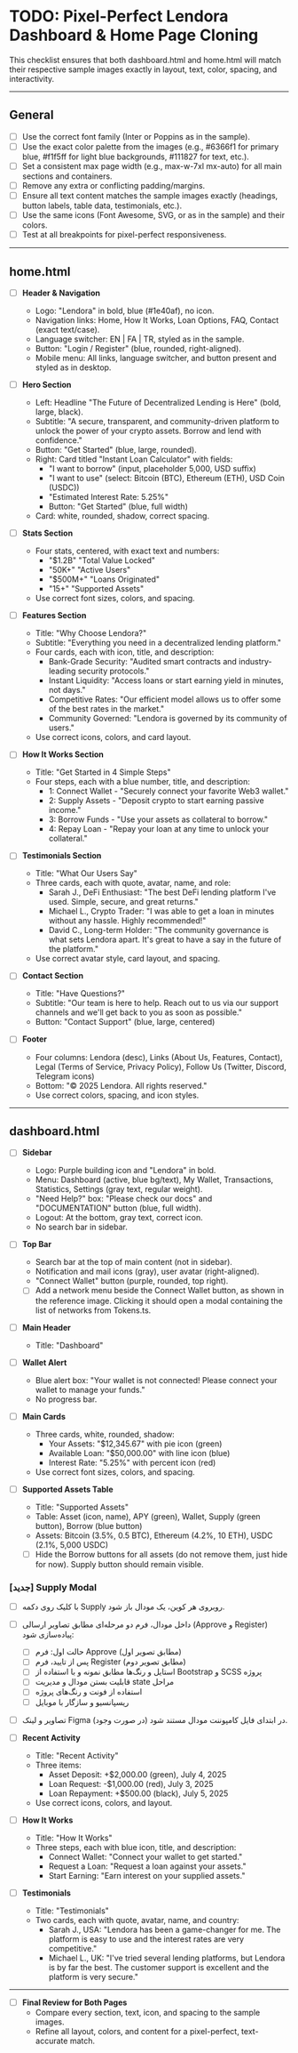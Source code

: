 # TODO: Pixel-Perfect Lendora Dashboard & Home Page Cloning

This checklist ensures that both dashboard.html and home.html will match their respective sample images exactly in layout, text, color, spacing, and interactivity.

---

## General
- [ ] Use the correct font family (Inter or Poppins as in the sample).
- [ ] Use the exact color palette from the images (e.g., #6366f1 for primary blue, #f1f5ff for light blue backgrounds, #111827 for text, etc.).
- [ ] Set a consistent max page width (e.g., max-w-7xl mx-auto) for all main sections and containers.
- [ ] Remove any extra or conflicting padding/margins.
- [ ] Ensure all text content matches the sample images exactly (headings, button labels, table data, testimonials, etc.).
- [ ] Use the same icons (Font Awesome, SVG, or as in the sample) and their colors.
- [ ] Test at all breakpoints for pixel-perfect responsiveness.

---

## home.html

- [ ] **Header & Navigation**
  - Logo: "Lendora" in bold, blue (#1e40af), no icon.
  - Navigation links: Home, How It Works, Loan Options, FAQ, Contact (exact text/case).
  - Language switcher: EN | FA | TR, styled as in the sample.
  - Button: "Login / Register" (blue, rounded, right-aligned).
  - Mobile menu: All links, language switcher, and button present and styled as in desktop.

- [ ] **Hero Section**
  - Left: Headline "The Future of Decentralized Lending is Here" (bold, large, black).
  - Subtitle: "A secure, transparent, and community-driven platform to unlock the power of your crypto assets. Borrow and lend with confidence."
  - Button: "Get Started" (blue, large, rounded).
  - Right: Card titled "Instant Loan Calculator" with fields:
    - "I want to borrow" (input, placeholder 5,000, USD suffix)
    - "I want to use" (select: Bitcoin (BTC), Ethereum (ETH), USD Coin (USDC))
    - "Estimated Interest Rate: 5.25%"
    - Button: "Get Started" (blue, full width)
  - Card: white, rounded, shadow, correct spacing.

- [ ] **Stats Section**
  - Four stats, centered, with exact text and numbers:
    - "$1.2B" "Total Value Locked"
    - "50K+" "Active Users"
    - "$500M+" "Loans Originated"
    - "15+" "Supported Assets"
  - Use correct font sizes, colors, and spacing.

- [ ] **Features Section**
  - Title: "Why Choose Lendora?"
  - Subtitle: "Everything you need in a decentralized lending platform."
  - Four cards, each with icon, title, and description:
    - Bank-Grade Security: "Audited smart contracts and industry-leading security protocols."
    - Instant Liquidity: "Access loans or start earning yield in minutes, not days."
    - Competitive Rates: "Our efficient model allows us to offer some of the best rates in the market."
    - Community Governed: "Lendora is governed by its community of users."
  - Use correct icons, colors, and card layout.

- [ ] **How It Works Section**
  - Title: "Get Started in 4 Simple Steps"
  - Four steps, each with a blue number, title, and description:
    - 1: Connect Wallet - "Securely connect your favorite Web3 wallet."
    - 2: Supply Assets - "Deposit crypto to start earning passive income."
    - 3: Borrow Funds - "Use your assets as collateral to borrow."
    - 4: Repay Loan - "Repay your loan at any time to unlock your collateral."

- [ ] **Testimonials Section**
  - Title: "What Our Users Say"
  - Three cards, each with quote, avatar, name, and role:
    - Sarah J., DeFi Enthusiast: "The best DeFi lending platform I've used. Simple, secure, and great returns."
    - Michael L., Crypto Trader: "I was able to get a loan in minutes without any hassle. Highly recommended!"
    - David C., Long-term Holder: "The community governance is what sets Lendora apart. It's great to have a say in the future of the platform."
  - Use correct avatar style, card layout, and spacing.

- [ ] **Contact Section**
  - Title: "Have Questions?"
  - Subtitle: "Our team is here to help. Reach out to us via our support channels and we'll get back to you as soon as possible."
  - Button: "Contact Support" (blue, large, centered)

- [ ] **Footer**
  - Four columns: Lendora (desc), Links (About Us, Features, Contact), Legal (Terms of Service, Privacy Policy), Follow Us (Twitter, Discord, Telegram icons)
  - Bottom: "© 2025 Lendora. All rights reserved."
  - Use correct colors, spacing, and icon styles.

---

## dashboard.html

- [ ] **Sidebar**
  - Logo: Purple building icon and "Lendora" in bold.
  - Menu: Dashboard (active, blue bg/text), My Wallet, Transactions, Statistics, Settings (gray text, regular weight).
  - "Need Help?" box: "Please check our docs" and "DOCUMENTATION" button (blue, full width).
  - Logout: At the bottom, gray text, correct icon.
  - No search bar in sidebar.

- [ ] **Top Bar**
  - Search bar at the top of main content (not in sidebar).
  - Notification and mail icons (gray), user avatar (right-aligned).
  - "Connect Wallet" button (purple, rounded, top right).
  - [ ] Add a network menu beside the Connect Wallet button, as shown in the reference image. Clicking it should open a modal containing the list of networks from Tokens.ts.

- [ ] **Main Header**
  - Title: "Dashboard"

- [ ] **Wallet Alert**
  - Blue alert box: "Your wallet is not connected! Please connect your wallet to manage your funds."
  - No progress bar.

- [ ] **Main Cards**
  - Three cards, white, rounded, shadow:
    - Your Assets: "$12,345.67" with pie icon (green)
    - Available Loan: "$50,000.00" with line icon (blue)
    - Interest Rate: "5.25%" with percent icon (red)
  - Use correct font sizes, colors, and spacing.

- [ ] **Supported Assets Table**
  - Title: "Supported Assets"
  - Table: Asset (icon, name), APY (green), Wallet, Supply (green button), Borrow (blue button)
  - Assets: Bitcoin (3.5%, 0.5 BTC), Ethereum (4.2%, 10 ETH), USDC (2.1%, 5,000 USDC)
  - [ ] Hide the Borrow buttons for all assets (do not remove them, just hide for now). Supply button should remain visible.

### [جدید] Supply Modal
- [ ] با کلیک روی دکمه Supply روبروی هر کوین، یک مودال باز شود.
- [ ] داخل مودال، فرم دو مرحله‌ای مطابق تصاویر ارسالی (Approve و Register) پیاده‌سازی شود:
    - [ ] حالت اول: فرم Approve (مطابق تصویر اول)
    - [ ] پس از تایید، فرم Register (مطابق تصویر دوم)
    - [ ] استایل و رنگ‌ها مطابق نمونه و با استفاده از Bootstrap و SCSS پروژه
    - [ ] قابلیت بستن مودال و مدیریت state مراحل
    - [ ] استفاده از فونت و رنگ‌های پروژه
    - [ ] ریسپانسیو و سازگار با موبایل
- [ ] تصاویر و لینک Figma (در صورت وجود) در ابتدای فایل کامپوننت مودال مستند شود.

- [ ] **Recent Activity**
  - Title: "Recent Activity"
  - Three items:
    - Asset Deposit: +$2,000.00 (green), July 4, 2025
    - Loan Request: -$1,000.00 (red), July 3, 2025
    - Loan Repayment: +$500.00 (black), July 5, 2025
  - Use correct icons, colors, and layout.

- [ ] **How It Works**
  - Title: "How It Works"
  - Three steps, each with blue icon, title, and description:
    - Connect Wallet: "Connect your wallet to get started."
    - Request a Loan: "Request a loan against your assets."
    - Start Earning: "Earn interest on your supplied assets."

- [ ] **Testimonials**
  - Title: "Testimonials"
  - Two cards, each with quote, avatar, name, and country:
    - Sarah J., USA: "Lendora has been a game-changer for me. The platform is easy to use and the interest rates are very competitive."
    - Michael L., UK: "I've tried several lending platforms, but Lendora is by far the best. The customer support is excellent and the platform is very secure."

---

- [ ] **Final Review for Both Pages**
  - Compare every section, text, icon, and spacing to the sample images.
  - Refine all layout, colors, and content for a pixel-perfect, text-accurate match. 




